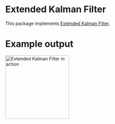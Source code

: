 # Extended Kalman Filter

This package implements [Extended Kalman Filter](https://en.wikipedia.org/wiki/Kalman_filter#Extended_Kalman_filter).

# Example output

<img src="./system.png" alt="Extended Kalman Filter in action" width="200">
